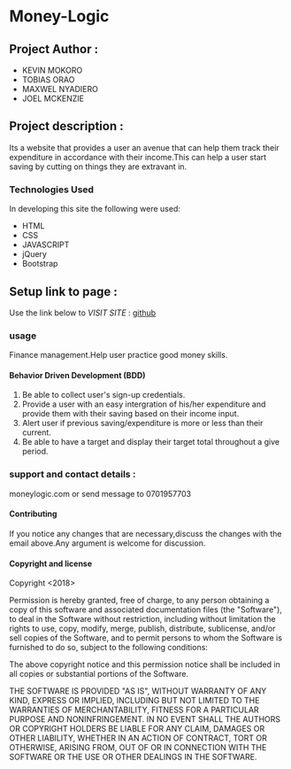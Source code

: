 # Money-Logic

## Project Author :

-   KEVIN MOKORO
-   TOBIAS ORAO
-   MAXWEL NYADIERO
-   JOEL MCKENZIE

## Project description :

Its a website that provides a user an avenue that can help them track their expenditure in accordance  with their income.This can help a user start saving by cutting on things they are extravant in.

### Technologies Used

In developing this site the following were used:

-   HTML
-   CSS
-   JAVASCRIPT
-   jQuery
-   Bootstrap

## Setup link to page :

Use the link below to _VISIT SITE_ : [github](https://kevinmokoro.github.io/Money-Logic/.)

### usage

Finance management.Help user practice good money skills.

#### Behavior Driven Development (BDD)

1.  Be able to collect user's  sign-up credentials.
2.  Provide a user with an easy intergration of his/her expenditure and provide them with their saving based on their income input.
3.  Alert user if previous saving/expenditure is more or less than their current.
4.  Be able to have a target and display their target total throughout a give period.

### support and contact details :

moneylogic.com or send message to 0701957703

#### Contributing

If you notice any changes that are necessary,discuss the changes with the email above.Any argument is welcome for discussion.

#### Copyright and license

Copyright <2018> <Money Logic>

Permission is hereby granted, free of charge, to any person obtaining a copy of this software and associated documentation files (the "Software"), to deal in the Software without restriction, including without limitation the rights to use, copy, modify, merge, publish, distribute, sublicense, and/or sell copies of the Software, and to permit persons to whom the Software is furnished to do so, subject to the following conditions:

The above copyright notice and this permission notice shall be included in all copies or substantial portions of the Software.

THE SOFTWARE IS PROVIDED "AS IS", WITHOUT WARRANTY OF ANY KIND, EXPRESS OR IMPLIED, INCLUDING BUT NOT LIMITED TO THE WARRANTIES OF MERCHANTABILITY, FITNESS FOR A PARTICULAR PURPOSE AND NONINFRINGEMENT. IN NO EVENT SHALL THE AUTHORS OR COPYRIGHT HOLDERS BE LIABLE FOR ANY CLAIM, DAMAGES OR OTHER LIABILITY, WHETHER IN AN ACTION OF CONTRACT, TORT OR OTHERWISE, ARISING FROM, OUT OF OR IN CONNECTION WITH THE SOFTWARE OR THE USE OR OTHER DEALINGS IN THE SOFTWARE.
